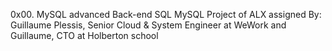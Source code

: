 0x00. MySQL advanced
Back-end
SQL
MySQL
Project of ALX assigned By: Guillaume Plessis, Senior Cloud & System Engineer at WeWork and Guillaume, CTO at Holberton school

